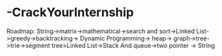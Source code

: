 ﻿# -CrackYourInternship
Roadmap:
String->matrix->mathematical->search and sort->Linked List->greedy->backtracking-> Dynamic Programming->  heap-> graph->tree->trie->segment tree>Linked List->Stack And queue->two pointer -> String
